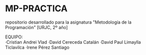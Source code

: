# MP-PRACTICA
repositorio desarrollado para la asignatura "Metodología de la Programación" [URJC, 2º año]


EQUIPO:  
·Cristian Andrei Vlad
·David Cereceda Catalán
·David Paul Limaylla Ticlavilca
·Irene Pérez Santiago
